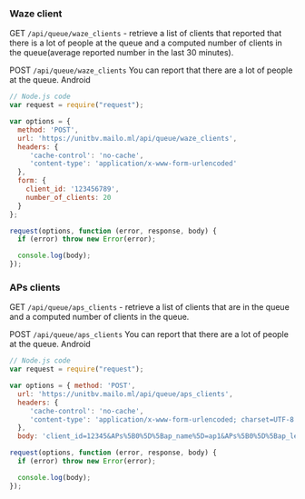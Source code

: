 ### Waze client
GET `/api/queue/waze_clients` - retrieve a list of clients that reported that there is a lot of people at the queue and a computed number of clients in the queue(average reported number in the last 30 minutes).

POST `/api/queue/waze_clients`
You can report that there are a lot of people at the queue.
Android
```javascript
// Node.js code
var request = require("request");

var options = {
  method: 'POST',
  url: 'https://unitbv.mailo.ml/api/queue/waze_clients',
  headers: {
     'cache-control': 'no-cache',
     'content-type': 'application/x-www-form-urlencoded'
  },
  form: {
    client_id: '123456789',
    number_of_clients: 20
  }
};

request(options, function (error, response, body) {
  if (error) throw new Error(error);

  console.log(body);
});

```

### APs clients
GET `/api/queue/aps_clients` - retrieve a list of clients that are in the queue and a computed number of clients in the queue.

POST `/api/queue/aps_clients`
You can report that there are a lot of people at the queue.
Android
```javascript
// Node.js code
var request = require("request");

var options = { method: 'POST',
  url: 'https://unitbv.mailo.ml/api/queue/aps_clients',
  headers: {
     'cache-control': 'no-cache',
     'content-type': 'application/x-www-form-urlencoded; charset=UTF-8'
  },
  body: 'client_id=12345&APs%5B0%5D%5Bap_name%5D=ap1&APs%5B0%5D%5Bap_level%5D=20' };

request(options, function (error, response, body) {
  if (error) throw new Error(error);

  console.log(body);
});


```
